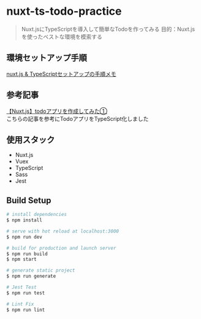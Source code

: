 # nuxt-ts-todo-practice

> Nuxt.jsにTypeScriptを導入して簡単なTodoを作ってみる
> 目的：Nuxt.jsを使ったベストな環境を模索する


## 環境セットアップ手順

[nuxt.js & TypeScriptセットアップの手順メモ](https://scrapbox.io/naotaro-studymemo/nuxt.js_&_TypeScript%E3%82%BB%E3%83%83%E3%83%88%E3%82%A2%E3%83%83%E3%83%97%E3%81%AE%E6%89%8B%E9%A0%86%E3%83%A1%E3%83%A2)

## 参考記事
[【Nuxt.js】todoアプリを作成してみた①](https://qiita.com/ayapon/items/d93807e7699434279531)  
こちらの記事を参考にTodoアプリをTypeScript化しました


## 使用スタック
- Nuxt.js
- Vuex
- TypeScript
- Sass 
- Jest

## Build Setup

``` bash
# install dependencies
$ npm install

# serve with hot reload at localhost:3000
$ npm run dev

# build for production and launch server
$ npm run build
$ npm start

# generate static project
$ npm run generate

# Jest Test
$ npm run test

# Lint Fix
$ npm run lint
```
